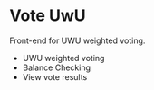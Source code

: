 # Vote UwU

Front-end for UWU weighted voting.

- UWU weighted voting
- Balance Checking
- View vote results
